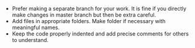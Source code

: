 * Prefer making a separate branch for your work. It is fine if you directly make changes in master branch but then be extra careful.
* Add files in appropriate folders. Make folder if necessary with meaningful names.
* Keep the code properly indented and add precise comments for others to understand.